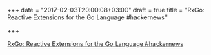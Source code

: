+++
date = "2017-02-03T20:00:08+03:00"
draft = true
title = "RxGo: Reactive Extensions for the Go Language  #hackernews"

+++

<p><a href="https://t.co/1Vgy5XyFBH">RxGo: Reactive Extensions for the Go Language  #hackernews</a></p>
